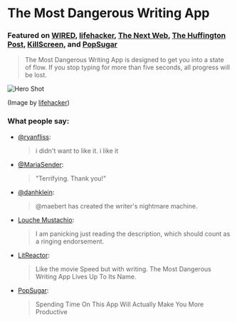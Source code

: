 # The Most Dangerous Writing App

### Featured on [WIRED](http://www.wired.com/2016/03/sadistic-writing-app-deletes-work-stop-typing/), [lifehacker](http://lifehacker.com/the-most-dangerous-writing-app-destroys-your-progress-1762981262), [The Next Web](http://thenextweb.com/apps/2016/03/07/this-writing-app-will-delete-your-work-if-you-stop-typing/), [The Huffington Post](http://www.huffingtonpost.com/2016/03/07/the-most-dangerous-writing-app-is-a-terrifying-productivity-tool_n_9399844.html), [KillScreen](https://killscreen.com/articles/new-writing-app-deletes-your-work-if-you-dont-concentrate/), and [PopSugar](https://me.popsugar.com/technology/Why-Most-Dangerous-Writing-App-Make-You-More-Productive-40420571)

> The Most Dangerous Writing App is designed to get you into a state of flow.
> If you stop typing for more than five seconds, all progress will be lost.

![Hero Shot](http://cdn1.tnwcdn.com/wp-content/blogs.dir/1/files/2016/03/Writing-app.jpg)

(Image by [lifehacker](http://lifehacker.com/the-most-dangerous-writing-app-destroys-your-progress-1762981262))

### What people say:

* [@ryanfliss](https://twitter.com/ryanfliss/status/704389331067150337):
    
  > i didn't want to like it. i like it
* [@MariaSender](https://twitter.com/MariaSender/status/704705285219336192):
  
  >"Terrifying. Thank you!"
* [@danhklein](https://twitter.com/danhklein/status/704701084908978176):
  
  > @maebert has created the writer's nightmare machine.
* [Louche Mustachio](http://www.metafilter.com/157549/The-Most-Frustrating-Writing-Webpage#6422455): 
  
  > I am panicking just reading the description, which should count as a ringing endorsement. 

* [LitReactor](https://twitter.com/LitReactor/status/706937232863719424):
  
  > Like the movie Speed but with writing. The Most Dangerous Writing App Lives Up To Its Name.

* [PopSugar](https://me.popsugar.com/technology/Why-Most-Dangerous-Writing-App-Make-You-More-Productive-40420571):
 
  > Spending Time On This App Will Actually Make You More Productive
